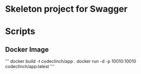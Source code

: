 # Skeleton project for Swagger

# Scripts
## Docker Image
''' 
docker build -t codeclinch/app .
docker run -d -p 10010:10010 codeclinch/app:latest 
''' 